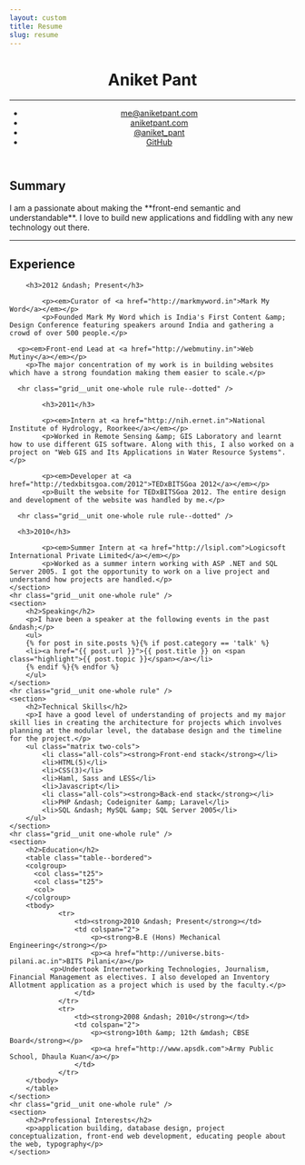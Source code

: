 ```yaml
---
layout: custom
title: Resume
slug: resume
---
```

<div class="header-container">
  <div class="zen-space full-width"></div>
  <div class="grid wrapper">
    <header class="grid__unit one-whole" role="banner">
      <h1 class="grid__unit one-whole title text--center">Aniket Pant</h1>
      <hr class="grid__unit one-whole rule" />
      <ul class="grid__unit one-whole nav nav--banner nav--block">
      	<li><a href="mailto:me@aniketpant.com">me@aniketpant.com</a></li><!--
      	--><li><a href="http://aniketpant.com">aniketpant.com</a></li><!--
        --><li><a href="https://twitter.com/aniket_Pant">@aniket_pant</a></li><!--
        --><li><a href="https://github.com/aniketpant">GitHub</a></li>
      </ul>
    </header> <!-- header -->
  </div>
</div> <!-- header-container -->

<div class="main-container">
  <div class="grid wrapper" role="main">
  	<section>
  		<h2>Summary</h2>
  		<p markdown="1">
  			I am a passionate about making the **front-end semantic and understandable**. I love to build new applications and fiddling with any new technology out there.
  		</p>
  	</section>
    <hr class="grid__unit one-whole rule" />
  	<section>
  		<h2>Experience</h2>

  		<h3>2012 &ndash; Present</h3>

			<p><em>Curator of <a href="http://markmyword.in">Mark My Word</a></em></p>
			<p>Founded Mark My Word which is India's First Content &amp; Design Conference featuring speakers around India and gathering a crowd of over 500 people.</p>
			
      <p><em>Front-end Lead at <a href="http://webmutiny.in">Web Mutiny</a></em></p>
    	<p>The major concentration of my work is in building websites which have a strong foundation making them easier to scale.</p>
      
      <hr class="grid__unit one-whole rule rule--dotted" />

			<h3>2011</h3>

			<p><em>Intern at <a href="http://nih.ernet.in">National Institute of Hydrology, Roorkee</a></em></p>
			<p>Worked in Remote Sensing &amp; GIS Laboratory and learnt how to use different GIS software. Along with this, I also worked on a project on "Web GIS and Its Applications in Water Resource Systems".</p>

			<p><em>Developer at <a href="http://tedxbitsgoa.com/2012">TEDxBITSGoa 2012</a></em></p>
			<p>Built the website for TEDxBITSGoa 2012. The entire design and development of the website was handled by me.</p>
      
      <hr class="grid__unit one-whole rule rule--dotted" />
      
      <h3>2010</h3>

			<p><em>Summer Intern at <a href="http://lsipl.com">Logicsoft International Private Limited</a></em></p>
			<p>Worked as a summer intern working with ASP .NET and SQL Server 2005. I got the opportunity to work on a live project and understand how projects are handled.</p>
  	</section>
    <hr class="grid__unit one-whole rule" />
  	<section>
  		<h2>Speaking</h2>
  		<p>I have been a speaker at the following events in the past &ndash;</p>
  		<ul>
        {% for post in site.posts %}{% if post.category == 'talk' %}
        <li><a href="{{ post.url }}">{{ post.title }} on <span class="highlight">{{ post.topic }}</span></a></li>
        {% endif %}{% endfor %}
  		</ul>
  	</section>
    <hr class="grid__unit one-whole rule" />
  	<section>
  		<h2>Technical Skills</h2>
  		<p>I have a good level of understanding of projects and my major skill lies in creating the architecture for projects which involves planning at the modular level, the database design and the timeline for the project.</p>
  		<ul class="matrix two-cols">
  			<li class="all-cols"><strong>Front-end stack</strong></li>
  			<li>HTML(5)</li>
  			<li>CSS(3)</li>
  			<li>Haml, Sass and LESS</li>
  			<li>Javascript</li>
  			<li class="all-cols"><strong>Back-end stack</strong></li>
  			<li>PHP &ndash; Codeigniter &amp; Laravel</li>
  			<li>SQL &ndash; MySQL &amp; SQL Server 2005</li>
  		</ul>
  	</section>
    <hr class="grid__unit one-whole rule" />
  	<section>
  		<h2>Education</h2>
  		<table class="table--bordered">
        <colgroup>
          <col class="t25">
          <col class="t25">
          <col>
        </colgroup>
        <tbody>
    			<tr>
    				<td><strong>2010 &ndash; Present</strong></td>
    				<td colspan="2">
    					<p><strong>B.E (Hons) Mechanical Engineering</strong></p>
    					<p><a href="http://universe.bits-pilani.ac.in">BITS Pilani</a></p>
              <p>Undertook Internetworking Technologies, Journalism, Financial Management as electives. I also developed an Inventory Allotment application as a project which is used by the faculty.</p>
    				</td>
    			</tr>
    			<tr>
    				<td><strong>2008 &ndash; 2010</strong></td>
    				<td colspan="2">
    					<p><strong>10th &amp; 12th &mdash; CBSE Board</strong></p>
    					<p><a href="http://www.apsdk.com">Army Public School, Dhaula Kuan</a></p>
    				</td>
    			</tr>
        </tbody>
  		</table>
  	</section>
    <hr class="grid__unit one-whole rule" />
  	<section>
  		<h2>Professional Interests</h2>
  		<p>application building, database design, project conceptualization, front-end web development, educating people about the web, typography</p>
    </section>
  </div> <!-- main -->
</div> <!-- main-container -->

<div class="footer-container">
  <div class="zen-space full-width"></div>
</div>